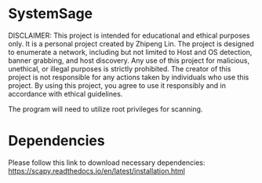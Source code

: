 # SystemSage
DISCLAIMER: This project is intended for educational and ethical purposes only. It is a personal project created by Zhipeng Lin. The project is designed to enumerate a network, including but not limited to Host and OS detection, banner grabbing, and host discovery. Any use of this project for malicious, unethical, or illegal purposes is strictly prohibited. The creator of this project is not responsible for any actions taken by individuals who use this project. By using this project, you agree to use it responsibly and in accordance with ethical guidelines.

The program will need to utilize root privileges for scanning.

# Dependencies
Please follow this link to download necessary dependencies: https://scapy.readthedocs.io/en/latest/installation.html

